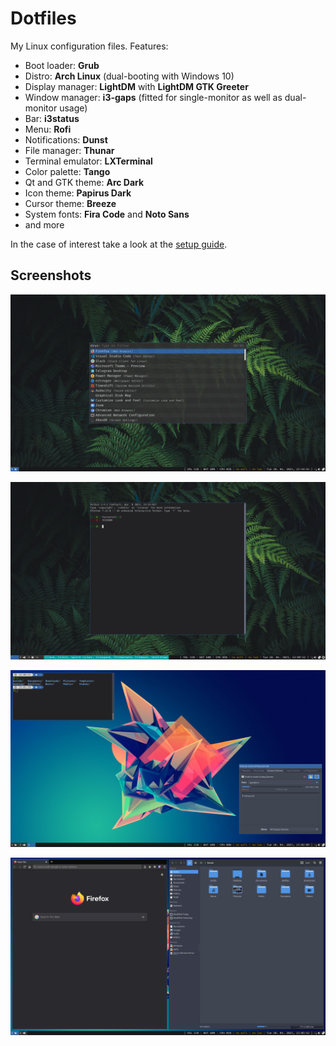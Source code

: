 # Dotfiles

My Linux configuration files. Features:
- Boot loader: **Grub**
- Distro: **Arch Linux** (dual-booting with Windows 10)
- Display manager: **LightDM** with **LightDM GTK Greeter**
- Window manager: **i3-gaps** (fitted for single-monitor as well as dual-monitor usage)
- Bar: **i3status**
- Menu: **Rofi**
- Notifications: **Dunst**
- File manager: **Thunar**
- Terminal emulator: **LXTerminal**
- Color palette: **Tango**
- Qt and GTK theme: **Arc Dark**
- Icon theme: **Papirus Dark**
- Cursor theme: **Breeze**
- System fonts: **Fira Code** and **Noto Sans**
- and more

In the case of interest take a look at the [setup guide](./setup.md).

## Screenshots

![1](./pictures/01.png)

![2](./pictures/02.png)

![3](./pictures/03.png)

![4](./pictures/04.png)
